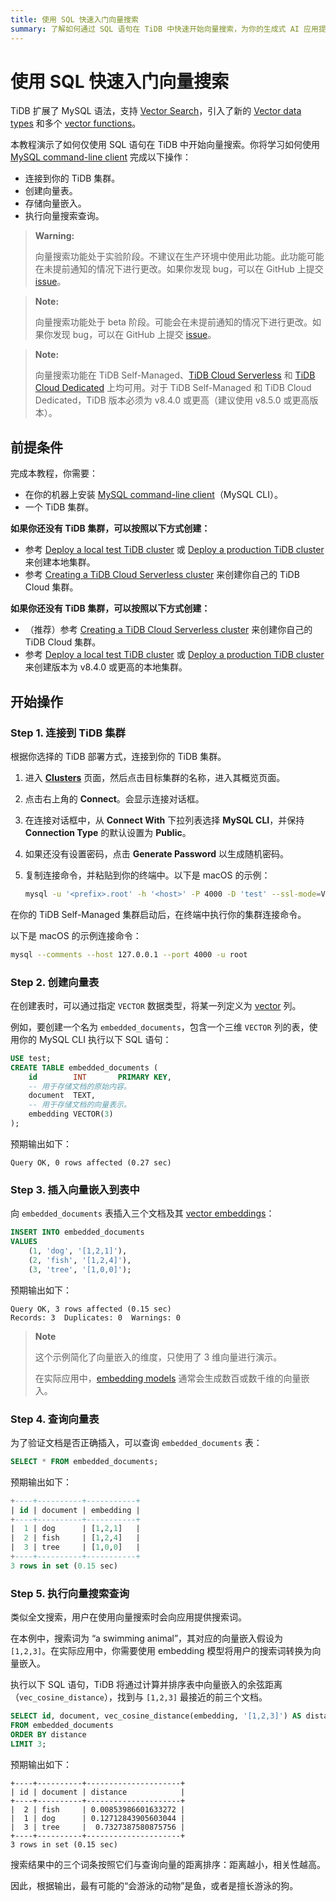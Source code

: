 ```yaml
---
title: 使用 SQL 快速入门向量搜索
summary: 了解如何通过 SQL 语句在 TiDB 中快速开始向量搜索，为你的生成式 AI 应用提供支持。
---
```


# 使用 SQL 快速入门向量搜索

TiDB 扩展了 MySQL 语法，支持 [Vector Search](/vector-search/vector-search-overview.md)，引入了新的 [Vector data types](/vector-search/vector-search-data-types.md) 和多个 [vector functions](/vector-search/vector-search-functions-and-operators.md)。

本教程演示了如何仅使用 SQL 语句在 TiDB 中开始向量搜索。你将学习如何使用 [MySQL command-line client](https://dev.mysql.com/doc/refman/8.4/en/mysql.html) 完成以下操作：

- 连接到你的 TiDB 集群。
- 创建向量表。
- 存储向量嵌入。
- 执行向量搜索查询。

<CustomContent platform="tidb">

> **Warning:**
>
> 向量搜索功能处于实验阶段。不建议在生产环境中使用此功能。此功能可能在未提前通知的情况下进行更改。如果你发现 bug，可以在 GitHub 上提交 [issue](https://github.com/pingcap/tidb/issues)。

</CustomContent>

<CustomContent platform="tidb-cloud">

> **Note:**
>
> 向量搜索功能处于 beta 阶段。可能会在未提前通知的情况下进行更改。如果你发现 bug，可以在 GitHub 上提交 [issue](https://github.com/pingcap/tidb/issues)。

</CustomContent>

> **Note:**
>
> 向量搜索功能在 TiDB Self-Managed、[TiDB Cloud Serverless](https://docs.pingcap.com/tidbcloud/select-cluster-tier#tidb-cloud-serverless) 和 [TiDB Cloud Dedicated](https://docs.pingcap.com/tidbcloud/select-cluster-tier#tidb-cloud-dedicated) 上均可用。对于 TiDB Self-Managed 和 TiDB Cloud Dedicated，TiDB 版本必须为 v8.4.0 或更高（建议使用 v8.5.0 或更高版本）。

## 前提条件

完成本教程，你需要：

- 在你的机器上安装 [MySQL command-line client](https://dev.mysql.com/doc/refman/8.4/en/mysql.html)（MySQL CLI）。
- 一个 TiDB 集群。

<CustomContent platform="tidb">

**如果你还没有 TiDB 集群，可以按照以下方式创建：**

- 参考 [Deploy a local test TiDB cluster](/quick-start-with-tidb.md#deploy-a-local-test-cluster) 或 [Deploy a production TiDB cluster](/production-deployment-using-tiup.md) 来创建本地集群。
- 参考 [Creating a TiDB Cloud Serverless cluster](/develop/dev-guide-build-cluster-in-cloud.md) 来创建你自己的 TiDB Cloud 集群。

</CustomContent>
<CustomContent platform="tidb-cloud">

**如果你还没有 TiDB 集群，可以按照以下方式创建：**

- （推荐）参考 [Creating a TiDB Cloud Serverless cluster](/develop/dev-guide-build-cluster-in-cloud.md) 来创建你自己的 TiDB Cloud 集群。
- 参考 [Deploy a local test TiDB cluster](https://docs.pingcap.com/tidb/stable/quick-start-with-tidb#deploy-a-local-test-cluster) 或 [Deploy a production TiDB cluster](https://docs.pingcap.com/tidb/stable/production-deployment-using-tiup) 来创建版本为 v8.4.0 或更高的本地集群。

</CustomContent>

## 开始操作

### Step 1. 连接到 TiDB 集群

根据你选择的 TiDB 部署方式，连接到你的 TiDB 集群。

<SimpleTab>
<div label="TiDB Cloud Serverless">

1. 进入 [**Clusters**](https://tidbcloud.com/console/clusters) 页面，然后点击目标集群的名称，进入其概览页面。

2. 点击右上角的 **Connect**。会显示连接对话框。

3. 在连接对话框中，从 **Connect With** 下拉列表选择 **MySQL CLI**，并保持 **Connection Type** 的默认设置为 **Public**。

4. 如果还没有设置密码，点击 **Generate Password** 以生成随机密码。

5. 复制连接命令，并粘贴到你的终端中。以下是 macOS 的示例：

    ```bash
    mysql -u '<prefix>.root' -h '<host>' -P 4000 -D 'test' --ssl-mode=VERIFY_IDENTITY --ssl-ca=/etc/ssl/cert.pem -p'<password>'
    ```

</div>
<div label="TiDB Self-Managed">

在你的 TiDB Self-Managed 集群启动后，在终端中执行你的集群连接命令。

以下是 macOS 的示例连接命令：

```bash
mysql --comments --host 127.0.0.1 --port 4000 -u root
```

</div>

</SimpleTab>

### Step 2. 创建向量表

在创建表时，可以通过指定 `VECTOR` 数据类型，将某一列定义为 [vector](/vector-search/vector-search-overview.md#vector-embedding) 列。

例如，要创建一个名为 `embedded_documents`，包含一个三维 `VECTOR` 列的表，使用你的 MySQL CLI 执行以下 SQL 语句：

```sql
USE test;
CREATE TABLE embedded_documents (
    id        INT       PRIMARY KEY,
    -- 用于存储文档的原始内容。
    document  TEXT,
    -- 用于存储文档的向量表示。
    embedding VECTOR(3)
);
```

预期输出如下：

```text
Query OK, 0 rows affected (0.27 sec)
```

### Step 3. 插入向量嵌入到表中

向 `embedded_documents` 表插入三个文档及其 [vector embeddings](/vector-search/vector-search-overview.md#vector-embedding)：

```sql
INSERT INTO embedded_documents
VALUES
    (1, 'dog', '[1,2,1]'),
    (2, 'fish', '[1,2,4]'),
    (3, 'tree', '[1,0,0]');
```

预期输出如下：

```
Query OK, 3 rows affected (0.15 sec)
Records: 3  Duplicates: 0  Warnings: 0
```

> **Note**
>
> 这个示例简化了向量嵌入的维度，只使用了 3 维向量进行演示。
>
> 在实际应用中，[embedding models](/vector-search/vector-search-overview.md#embedding-model) 通常会生成数百或数千维的向量嵌入。

### Step 4. 查询向量表

为了验证文档是否正确插入，可以查询 `embedded_documents` 表：

```sql
SELECT * FROM embedded_documents;
```

预期输出如下：

```sql
+----+----------+-----------+
| id | document | embedding |
+----+----------+-----------+
|  1 | dog      | [1,2,1]   |
|  2 | fish     | [1,2,4]   |
|  3 | tree     | [1,0,0]   |
+----+----------+-----------+
3 rows in set (0.15 sec)
```

### Step 5. 执行向量搜索查询

类似全文搜索，用户在使用向量搜索时会向应用提供搜索词。

在本例中，搜索词为 “a swimming animal”，其对应的向量嵌入假设为 `[1,2,3]`。在实际应用中，你需要使用 embedding 模型将用户的搜索词转换为向量嵌入。

执行以下 SQL 语句，TiDB 将通过计算并排序表中向量嵌入的余弦距离（`vec_cosine_distance`），找到与 `[1,2,3]` 最接近的前三个文档。

```sql
SELECT id, document, vec_cosine_distance(embedding, '[1,2,3]') AS distance
FROM embedded_documents
ORDER BY distance
LIMIT 3;
```

预期输出如下：

```plain
+----+----------+---------------------+
| id | document | distance            |
+----+----------+---------------------+
|  2 | fish     | 0.00853986601633272 |
|  1 | dog      | 0.12712843905603044 |
|  3 | tree     |  0.7327387580875756 |
+----+----------+---------------------+
3 rows in set (0.15 sec)
```

搜索结果中的三个词条按照它们与查询向量的距离排序：距离越小，相关性越高。

因此，根据输出，最有可能的“会游泳的动物”是鱼，或者是擅长游泳的狗。